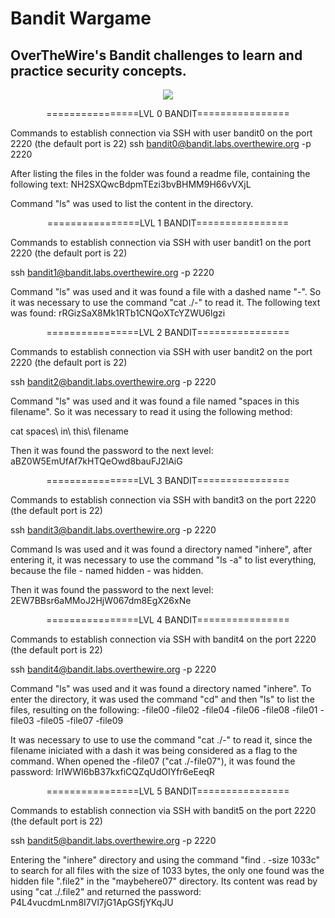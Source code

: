 # Bandit Wargame
## OverTheWire's Bandit challenges to learn and practice security concepts.
<p align="center"> <img src="https://media.tenor.com/1G7KLUiquh0AAAAi/typing-fast.gif"> 

<p align="center">================LVL 0 BANDIT================

Commands to establish connection via SSH with user bandit0 on the port 2220 (the default port is 22)
ssh bandit0@bandit.labs.overthewire.org -p 2220

After listing the files in the folder was found a readme file, containing the following text: NH2SXQwcBdpmTEzi3bvBHMM9H66vVXjL

Command "ls" was used to list the content in the directory.


<p align="center">================LVL 1 BANDIT================

Commands to establish connection via SSH with user bandit1 on the port 2220 (the default port is 22)

ssh bandit1@bandit.labs.overthewire.org -p 2220

Command "ls" was used and it was found a file with a dashed name "-". So it was necessary to use the command "cat ./-" to read it. The following text was found: rRGizSaX8Mk1RTb1CNQoXTcYZWU6lgzi


<p align="center"> ================LVL 2 BANDIT================

Commands to establish connection via SSH with user bandit2 on the port 2220 (the default port is 22)

ssh bandit2@bandit.labs.overthewire.org -p 2220

Command "ls" was used and it was found a file named "spaces in this filename". So it was necessary to read it using the following method:

cat spaces\ in\ this\ filename

Then it was found the password to the next level: aBZ0W5EmUfAf7kHTQeOwd8bauFJ2lAiG


<p align="center">================LVL 3 BANDIT================

Commands to establish connection via SSH with bandit3 on the port 2220 (the default port is 22)

ssh bandit3@bandit.labs.overthewire.org -p 2220

Command ls was used and it was found a directory named "inhere", after entering it, it was necessary to use the command "ls -a" to list everything, because the file - named hidden - was hidden.

Then it was found the password to the next level:
2EW7BBsr6aMMoJ2HjW067dm8EgX26xNe


<p align="center">================LVL 4 BANDIT================

Commands to establish connection via SSH with bandit4 on the port 2220 (the default port is 22)

ssh bandit4@bandit.labs.overthewire.org -p 2220

Command "ls" was used and it was found a directory named "inhere". To enter the directory, it was used the command "cd" and then "ls" to list the files, resulting on the following:
-file00  -file02  -file04  -file06  -file08                                        -file01  -file03  -file05  -file07  -file09

It was necessary to use to use the command "cat ./-" to read it, since the filename iniciated with a dash it was being considered as a flag to the command. When opened the -file07 ("cat ./-file07"), it was found the password:
lrIWWI6bB37kxfiCQZqUdOIYfr6eEeqR


<p align="center">================LVL 5 BANDIT================

Commands to establish connection via SSH with bandit5 on the port 2220 (the default port is 22)

ssh bandit5@bandit.labs.overthewire.org -p 2220

Entering the "inhere" directory and using the command "find . -size 1033c" to search for all files with the size of 1033 bytes, the only one found was the hidden file ".file2" in the "maybehere07" directory. Its content was read by using "cat ./.file2" and returned the password:
P4L4vucdmLnm8I7Vl7jG1ApGSfjYKqJU


